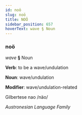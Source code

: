 ```yaml
---
id: noö
slug: noö
title: NOÖ
sidebar_position: 657
hoverText: wave § Noun
---
```


### noö

*wave* **§** Noun

**Verb**: to be a wave/undulation

**Noun**: wave/undulation

**Modifier**: wave/undulation-related

Gilbertese nao /näo/

*Austronesian Language Family*